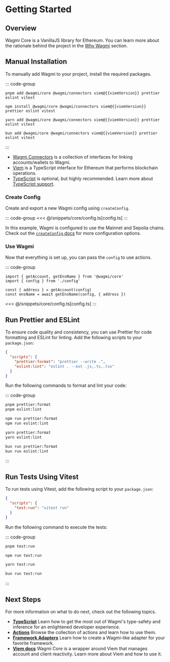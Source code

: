 <script setup>
import packageJson from '../../packages/core/package.json'

const viemVersion = packageJson.peerDependencies.viem
</script>

# Getting Started

## Overview

Wagmi Core is a VanillaJS library for Ethereum. You can learn more about the rationale behind the project in the [Why Wagmi](/core/why) section.

## Manual Installation

To manually add Wagmi to your project, install the required packages.

::: code-group
```bash-vue [pnpm]
pnpm add @wagmi/core @wagmi/connectors viem@{{viemVersion}} prettier eslint vitest
```

```bash-vue [npm]
npm install @wagmi/core @wagmi/connectors viem@{{viemVersion}} prettier eslint vitest
```

```bash-vue [yarn]
yarn add @wagmi/core @wagmi/connectors viem@{{viemVersion}} prettier eslint vitest
```

```bash-vue [bun]
bun add @wagmi/core @wagmi/connectors viem@{{viemVersion}} prettier eslint vitest
```
:::

- [Wagmi Connectors](/core/api/connectors) is a collection of interfaces for linking accounts/wallets to Wagmi.
- [Viem](https://viem.sh) is a TypeScript interface for Ethereum that performs blockchain operations.
- [TypeScript](/react/typescript) is optional, but highly recommended. Learn more about [TypeScript support](/core/typescript).

### Create Config

Create and export a new Wagmi config using `createConfig`.

::: code-group
<<< @/snippets/core/config.ts[config.ts]
:::

In this example, Wagmi is configured to use the Mainnet and Sepolia chains. Check out the [`createConfig` docs](/core/api/createConfig) for more configuration options.

### Use Wagmi

Now that everything is set up, you can pass the `config` to use actions.

::: code-group
```tsx [index.ts]
import { getAccount, getEnsName } from '@wagmi/core'
import { config } from './config'

const { address } = getAccount(config)
const ensName = await getEnsName(config, { address })
```
<<< @/snippets/core/config.ts[config.ts]
:::

## Run Prettier and ESLint

To ensure code quality and consistency, you can use Prettier for code formatting and ESLint for linting. Add the following scripts to your `package.json`:

```json
{
  "scripts": {
    "prettier:format": "prettier --write .",
    "eslint:lint": "eslint . --ext .js,.ts,.tsx"
  }
}
```

Run the following commands to format and lint your code:

::: code-group
```bash [pnpm]
pnpm prettier:format
pnpm eslint:lint
```

```bash [npm]
npm run prettier:format
npm run eslint:lint
```

```bash [yarn]
yarn prettier:format
yarn eslint:lint
```

```bash [bun]
bun run prettier:format
bun run eslint:lint
```
:::

## Run Tests Using Vitest

To run tests using Vitest, add the following script to your `package.json`:

```json
{
  "scripts": {
    "test:run": "vitest run"
  }
}
```

Run the following command to execute the tests:

::: code-group
```bash [pnpm]
pnpm test:run
```

```bash [npm]
npm run test:run
```

```bash [yarn]
yarn test:run
```

```bash [bun]
bun run test:run
```
:::

## Next Steps

For more information on what to do next, check out the following topics.

- [**TypeScript**](/core/typescript) Learn how to get the most out of Wagmi's type-safety and inference for an enlightened developer experience.
- [**Actions**](/core/api/actions) Browse the collection of actions and learn how to use them.
- [**Framework Adapters**](/core/guides/framework-adapters) Learn how to create a Wagmi-like adapter for your favorite framework.
- [**Viem docs**](https://viem.sh) Wagmi Core is a wrapper around Viem that manages account and client reactivity. Learn more about Viem and how to use it.
